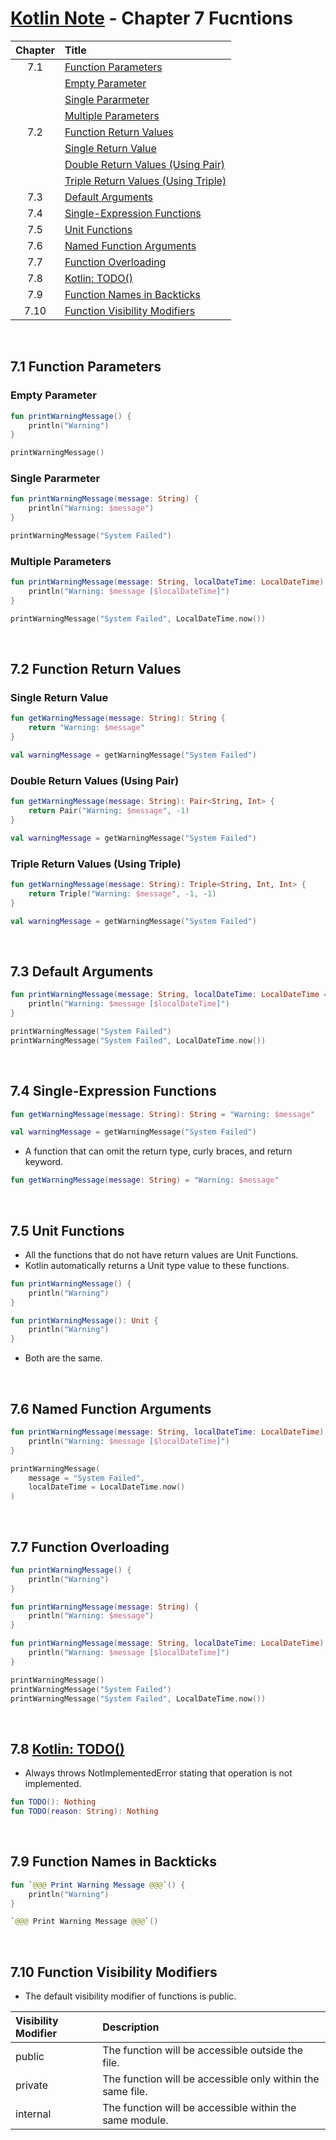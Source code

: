 # [Kotlin Note](../../README.md) - Chapter 7 Fucntions
| Chapter | Title |
| :-: | :- |
| 7.1 | [Function Parameters](#71-function-parameters) |
|  | [Empty Parameter](#empty-parameter) |
|  | [Single Pararmeter](#single-pararmeter) |
|  | [Multiple Parameters](#multiple-parameters) |
| 7.2 | [Function Return Values](#72-function-return-values) |
|  | [Single Return Value](#single-return-value) |
|  | [Double Return Values (Using Pair)](#double-return-values-using-pair) |
|  | [Triple Return Values (Using Triple)](#triple-return-values-using-triple) |
| 7.3 | [Default Arguments](#73-default-arguments) |
| 7.4 | [Single-Expression Functions](#74-single-expression-functions) |
| 7.5 | [Unit Functions](#75-unit-functions) |
| 7.6 | [Named Function Arguments](#76-named-function-arguments) |
| 7.7 | [Function Overloading](#77-function-overloading) |
| 7.8 | [Kotlin: TODO()](#78-kotlin-todo) |
| 7.9 | [Function Names in Backticks](#79-function-names-in-backticks) |
| 7.10 | [Function Visibility Modifiers](#710-function-visibility-modifiers) |

<br />

## 7.1 Function Parameters
### Empty Parameter
```kotlin
fun printWarningMessage() {
    println("Warning")
}
```
```kotlin
printWarningMessage()
```

### Single Pararmeter
```kotlin
fun printWarningMessage(message: String) {
    println("Warning: $message")
}
```
```kotlin
printWarningMessage("System Failed")
```

### Multiple Parameters
```kotlin
fun printWarningMessage(message: String, localDateTime: LocalDateTime) {
    println("Warning: $message [$localDateTime]")
}
```
```kotlin
printWarningMessage("System Failed", LocalDateTime.now())
```

<br />

## 7.2 Function Return Values
### Single Return Value
```kotlin
fun getWarningMessage(message: String): String {
    return "Warning: $message"
}
```
```kotlin
val warningMessage = getWarningMessage("System Failed")
```

### Double Return Values (Using Pair)
```kotlin
fun getWarningMessage(message: String): Pair<String, Int> {
    return Pair("Warning: $message", -1)
}
```
```kotlin
val warningMessage = getWarningMessage("System Failed")
```

### Triple Return Values (Using Triple)
```kotlin
fun getWarningMessage(message: String): Triple<String, Int, Int> {
    return Triple("Warning: $message", -1, -1)
}
```
```kotlin
val warningMessage = getWarningMessage("System Failed")
```

<br />

## 7.3 Default Arguments
```kotlin
fun printWarningMessage(message: String, localDateTime: LocalDateTime = LocalDateTime.now()) {
    println("Warning: $message [$localDateTime]")
}
```
```kotlin
printWarningMessage("System Failed")
printWarningMessage("System Failed", LocalDateTime.now())
```

<br />

## 7.4 Single-Expression Functions
```kotlin
fun getWarningMessage(message: String): String = "Warning: $message"
```
```kotlin
val warningMessage = getWarningMessage("System Failed")
```

- A function that can omit the return type, curly braces, and return keyword.
```kotlin
fun getWarningMessage(message: String) = "Warning: $message"
```

<br />

## 7.5 Unit Functions
- All the functions that do not have return values are Unit Functions.
- Kotlin automatically returns a Unit type value to these functions.

```kotlin
fun printWarningMessage() {
    println("Warning")
}
```
```kotlin
fun printWarningMessage(): Unit {
    println("Warning")
}
```
- Both are the same.

<br />

## 7.6 Named Function Arguments
```kotlin
fun printWarningMessage(message: String, localDateTime: LocalDateTime) {
    println("Warning: $message [$localDateTime]")
}
```
```kotlin
printWarningMessage(
    message = "System Failed",
    localDateTime = LocalDateTime.now()
)
```

<br />

## 7.7 Function Overloading
```kotlin
fun printWarningMessage() {
    println("Warning")
}

fun printWarningMessage(message: String) {
    println("Warning: $message")
}

fun printWarningMessage(message: String, localDateTime: LocalDateTime) {
    println("Warning: $message [$localDateTime]")
}
```
```kotlin
printWarningMessage()
printWarningMessage("System Failed")
printWarningMessage("System Failed", LocalDateTime.now())
```

<br />

## 7.8 [Kotlin: TODO()](https://kotlinlang.org/api/latest/jvm/stdlib/kotlin/-t-o-d-o.html)
- Always throws NotImplementedError stating that operation is not implemented.
```kotlin
fun TODO(): Nothing
fun TODO(reason: String): Nothing
```

<br />

## 7.9 Function Names in Backticks
```kotlin
fun `@@@ Print Warning Message @@@`() {
    println("Warning")
}
```
```kotlin
`@@@ Print Warning Message @@@`()
```

<br />

## 7.10 Function Visibility Modifiers
- The default visibility modifier of functions is public.

| Visibility Modifier | Description |
| :-- | :-- |
| public | The function will be accessible outside the file. |
| private | The function will be accessible only within the same file. |
| internal | The function will be accessible within the same module. |

<br />
